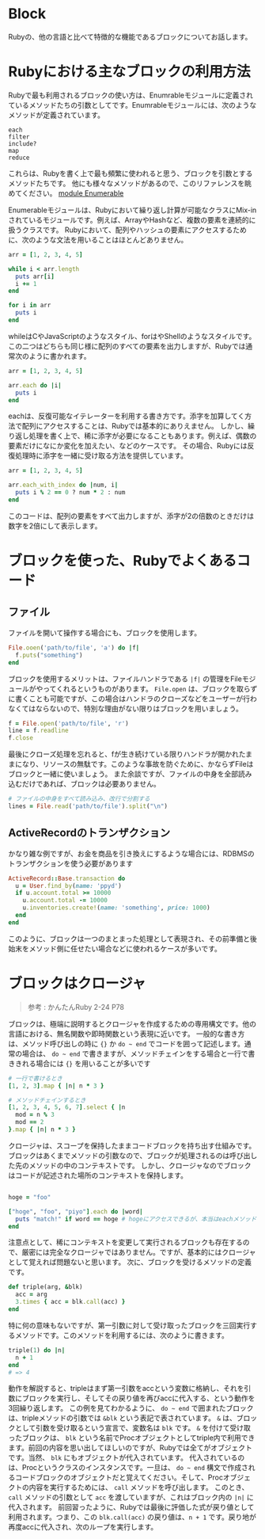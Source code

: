 Block
===

Rubyの、他の言語と比べて特徴的な機能であるブロックについてお話します。

# Rubyにおける主なブロックの利用方法

Rubyで最も利用されるブロックの使い方は、Enumrableモジュールに定義されているメソッドたちの引数としてです。Enumrableモジュールには、次のようなメソッドが定義されています。

```
each
filter
include?
map
reduce
```

これらは、Rubyを書く上で最も頻繁に使われると思う、ブロックを引数とするメソッドたちです。
他にも様々なメソッドがあるので、このリファレンスを眺めてください。
[module Enumerable](https://docs.ruby-lang.org/ja/latest/class/Enumerable.html)

Enumerableモジュールは、Rubyにおいて繰り返し計算が可能なクラスにMix-inされているモジュールです。例えば、ArrayやHashなど、複数の要素を連続的に扱うクラスです。
Rubyにおいて、配列やハッシュの要素にアクセスするために、次のような文法を用いることはほとんどありません。

```ruby
arr = [1, 2, 3, 4, 5]

while i < arr.length
  puts arr[i]
  i += 1
end

for i in arr
  puts i
end
```

whileはCやJavaScriptのようなスタイル、forはやShellのようなスタイルです。この二つはどちらも同じ様に配列のすべての要素を出力しますが、Rubyでは通常次のように書かれます。

```ruby
arr = [1, 2, 3, 4, 5]

arr.each do |i|
  puts i
end
```

eachは、反復可能なイテレーターを利用する書き方です。添字を加算してく方法で配列にアクセスすることは、Rubyでは基本的にありえません。
しかし、繰り返し処理を書く上で、稀に添字が必要になることもあります。例えば、偶数の要素だけになにか変化を加えたい、などのケースです。
その場合、Rubyには反復処理時に添字を一緒に受け取る方法を提供しています。

```ruby
arr = [1, 2, 3, 4, 5]

arr.each_with_index do |num, i|
  puts i % 2 == 0 ? num * 2 : num
end
```

このコードは、配列の要素をすべて出力しますが、添字が2の倍数のときだけは数字を2倍にして表示します。

# ブロックを使った、Rubyでよくあるコード

##  ファイル

ファイルを開いて操作する場合にも、ブロックを使用します。

```ruby
File.ooen('path/to/file', 'a') do |f|
  f.puts("something")
end
```

ブロックを使用するメリットは、ファイルハンドラである `|f|` の管理をFileモジュールがやってくれるというものがあります。
`File.open` は、ブロックを取らずに書くことも可能ですが、この場合はハンドラのクローズなどをユーザーが行わなくてはならないので、特別な理由がない限りはブロックを用いましょう。

```ruby
f = File.open('path/to/file', 'r')
line = f.readline
f.close
```

最後にクローズ処理を忘れると、fが生き続けている限りハンドラが開かれたままになり、リソースの無駄です。このような事故を防ぐために、かならずFileはブロックと一緒に使いましょう。
また余談ですが、ファイルの中身を全部読み込むだけであれば、ブロックは必要ありません。

```ruby
# ファイルの中身をすべて読み込み、改行で分割する
lines = File.read('path/to/file').split("\n")
```

## ActiveRecordのトランザクション

かなり雑な例ですが、お金を商品を引き換えにするような場合には、RDBMSのトランザクションを使う必要があります

```ruby
ActiveRecord::Base.transaction do
  u = User.find_by(name: 'ppyd')
  if u.account.total >= 10000
    u.account.total -= 10000
    u.inventories.create!(name: 'something', price: 1000)
  end
end
```

このように、ブロックは一つのまとまった処理として表現され、その前準備と後始末をメソッド側に任せたい場合などに使われるケースが多いです。

# ブロックはクロージャ

> 参考 : かんたんRuby 2-24 P78

ブロックは、極端に説明するとクロージャを作成するための専用構文です。他の言語における、無名関数や即時関数という表現に近いです。
一般的な書き方は、メソッド呼び出しの時に `{}` か `do ~ end` でコードを囲って記述します。通常の場合は、 `do ~ end` で書きますが、メソッドチェインをする場合と一行で書ききれる場合には `{}` を用いることが多いです

```ruby
# 一行で書けるとき
[1, 2, 3].map { |n| n * 3 }

# メソッドチェインするとき
[1, 2, 3, 4, 5, 6, 7].select { |n
  mod = n % 3
  mod == 2
}.map { |n| n * 3 }
```

クロージャは、スコープを保持したままコードブロックを持ち出す仕組みです。ブロックはあくまでメソッドの引数なので、ブロックが処理されるのは呼び出した先のメソッドの中のコンテキストです。
しかし、クロージャなのでブロックはコードが記述された場所のコンテキストを保持します。

```ruby

hoge = "foo"

["hoge", "foo", "piyo"].each do |word|
  puts "match!" if word == hoge # hogeにアクセスできるが、本当はeachメソッドで評価されているので触れないはず。つまり、ブロックはクロージャ。
end
```

注意点として、稀にコンテキストを変更して実行されるブロックも存在するので、厳密には完全なクロージャではありません。ですが、基本的にはクロージャとして覚えれば問題ないと思います。
次に、ブロックを受けるメソッドの定義です。

```ruby
def triple(arg, &blk)
  acc = arg
  3.times { acc = blk.call(acc) }
end
```

特に何の意味もないですが、第一引数に対して受け取ったブロックを三回実行するメソッドです。このメソッドを利用するには、次のように書きます。

```ruby
triple(1) do |n|
  n + 1
end
# => 4
```

動作を解説すると、tripleはまず第一引数をaccという変数に格納し、それを引数にブロックを実行し、そしてその戻り値を再びaccに代入する、という動作を3回繰り返します。
この例を見てわかるように、 `do ~ end` で囲まれたブロックは、tripleメソッドの引数では `&blk` という表記で表されています。 `&` は、ブロックとして引数を受け取るという宣言で、変数名は `blk` です。
`&` を付けて受け取ったブロックは、 `blk` という名前でProcオブジェクトとしてtriple内で利用できます。前回の内容を思い出してほしいのですが、Rubyでは全てがオブジェクトです。当然、 `blk` にもオブジェクトが代入されています。
代入されているのは、Procというクラスのインスタンスです。一旦は、 `do ~ end` 構文で作成されるコードブロックのオブジェクトだと覚えてください。そして、Procオブジェクトの内容を実行するためには、 `call` メソッドを呼び出します。
このとき、 `call` メソッドの引数として `acc` を渡していますが、これはブロック内の `|n|` に代入されます。
前回習ったように、Rubyでは最後に評価した式が戻り値として利用されます。つまり、この `blk.call(acc)` の戻り値は、`n + 1` です。戻り地が再度accに代入され、次のループを実行します。
